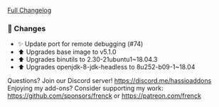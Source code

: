 [Full Changelog][changelog]

### :hammer: Changes

- :sparkles: Update port for remote debugging (#74)
- :arrow_up: Upgrades base image to v5.1.0
- :arrow_up: Upgrades binutils to 2.30-21ubuntu1~18.04.3
- :arrow_up: Upgrades openjdk-8-jdk-headless to 8u252-b09-1~18.04

[changelog]: https://github.com/hassio-addons/addon-unifi/compare/v0.14.1...v0.15.0

Questions? Join our Discord server! https://discord.me/hassioaddons
Enjoying my add-ons? Consider supporting my work:
https://github.com/sponsors/frenck or https://patreon.com/frenck
